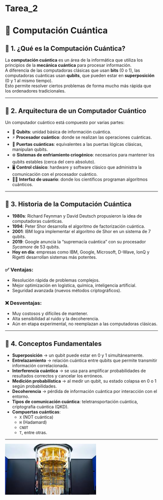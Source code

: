 # Tarea_2
# 📘 Computación Cuántica

## 🔹 1. ¿Qué es la Computación Cuántica?
La **computación cuántica** es un área de la informática que utiliza los principios de la **mecánica cuántica** para procesar información.  
A diferencia de las computadoras clásicas que usan **bits** (0 o 1), las computadoras cuánticas usan **qubits**, que pueden estar en **superposición** (0 y 1 al mismo tiempo).  
Esto permite resolver ciertos problemas de forma mucho más rápida que los ordenadores tradicionales.

---

## 🔹 2. Arquitectura de un Computador Cuántico
Un computador cuántico está compuesto por varias partes:

- 🧩 **Qubits**: unidad básica de información cuántica.  
- ⚡ **Procesador cuántico**: donde se realizan las operaciones cuánticas.  
- 🔐 **Puertas cuánticas**: equivalentes a las puertas lógicas clásicas, manipulan qubits.  
- ❄️ **Sistemas de enfriamiento criogénico**: necesarios para mantener los qubits estables (cerca del cero absoluto).  
- 🖥️ **Control clásico**: hardware y software clásico que administra la comunicación con el procesador cuántico.  
- 👩‍💻 **Interfaz de usuario**: donde los científicos programan algoritmos cuánticos.  

---

## 🔹 3. Historia de la Computación Cuántica
- **1980s**: Richard Feynman y David Deutsch propusieron la idea de computadoras cuánticas.  
- **1994**: Peter Shor desarrolla el algoritmo de factorización cuántica.  
- **2001**: IBM logra implementar el algoritmo de Shor en un sistema de 7 qubits.  
- **2019**: Google anuncia la “supremacía cuántica” con su procesador *Sycamore* de 53 qubits.  
- **Hoy en día**: empresas como IBM, Google, Microsoft, D-Wave, IonQ y Rigetti desarrollan sistemas más potentes.  

### ✅ Ventajas:
- Resolución rápida de problemas complejos.  
- Mejor optimización en logística, química, inteligencia artificial.  
- Seguridad avanzada (nuevos métodos criptográficos).  

### ❌ Desventajas:
- Muy costosos y difíciles de mantener.  
- Alta sensibilidad al ruido y la decoherencia.  
- Aún en etapa experimental, no reemplazan a las computadoras clásicas.  

---

## 🔹 4. Conceptos Fundamentales

- **Superposición** → un qubit puede estar en 0 y 1 simultáneamente.  
- **Entrelazamiento** → relación cuántica entre qubits que permite transmitir información correlacionada.  
- **Interferencia cuántica** → se usa para amplificar probabilidades de resultados correctos y cancelar los erróneos.  
- **Medición probabilística** → al medir un qubit, su estado colapsa en 0 o 1 según probabilidades.  
- **Decoherencia** → pérdida de información cuántica por interacción con el entorno.  
- **Tipos de comunicación cuántica**: teletransportación cuántica, criptografía cuántica (QKD).  
- **Compuertas cuánticas**:  
  - `X` (NOT cuántica)  
  - `H` (Hadamard)  
  - `CNOT`  
  - `T`, entre otras.  

---
![PC](img/descarga.jpeg)


